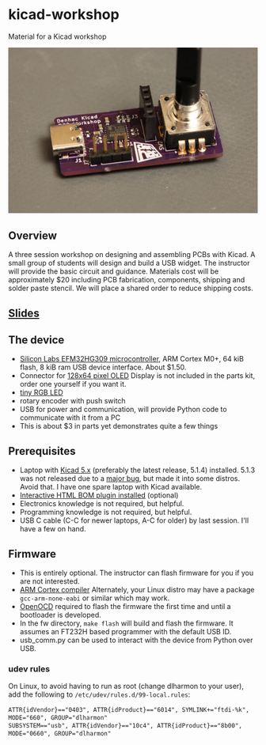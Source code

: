 # kicad-workshop
Material for a Kicad workshop

![Photo](slides/PCBphoto.jpg)

## Overview

A three session workshop on designing and assembling PCBs with
Kicad. A small group of students will design and build a USB
widget. The instructor will provide the basic circuit and
guidance. Materials cost will be approximately $20 including PCB
fabrication, components, shipping and solder paste stencil. We will
place a shared order to reduce shipping costs.

## [Slides](https://raw.githubusercontent.com/dlharmon/kicad-workshop/master/slides/kicad-workshop.pdf)

## The device

- [Silicon Labs EFM32HG309 microcontroller](https://www.silabs.com/products/mcu/32-bit/efm32-happy-gecko), ARM Cortex M0+, 64 kiB flash, 8 kiB ram USB device interface. About $1.50.
 - Connector for [128x64 pixel OLED](https://www.aliexpress.com/item/32847040077.html?spm=a2g0s.9042311.0.0.6e644c4dlFzZIQ) Display is not included in the parts kit, order one yourself if you want it.
 - [tiny RGB LED](https://www.mouser.com/datasheet/2/90/ds-UHD1110-FKA-1149141.pdf)
 - rotary encoder with push switch
 - USB for power and communication, will provide Python code to communicate with it from a PC
 - This is about $3 in parts yet demonstrates quite a few things

## Prerequisites
 - Laptop with [Kicad 5.x](http://www.kicad-pcb.org/download/) (preferably the latest release, 5.1.4) installed. 5.1.3 was not released due to a [major bug](https://bugs.launchpad.net/kicad/+bug/1838446), but made it into some distros. Avoid that. I have one spare laptop with Kicad available.
 - [Interactive HTML BOM plugin installed](https://github.com/openscopeproject/InteractiveHtmlBom) (optional)
 - Electronics knowledge is not required, but helpful.
 - Programming knowledge is not required, but helpful.
 - USB C cable (C-C for newer laptops, A-C for older) by last session. I'll have a few on hand.

## Firmware
 - This is entirely optional. The instructor can flash firmware for you if you are not interested.
 - [ARM Cortex compiler](https://developer.arm.com/tools-and-software/open-source-software/developer-tools/gnu-toolchain/gnu-rm/downloads) Alternately, your Linux distro may have a package `gcc-arm-none-eabi` or similar which may work.
 - [OpenOCD](http://openocd.org/) required to flash the firmware the first time and until a bootloader is developed.
 - In the fw directory, `make flash` will build and flash the firmware. It assumes an FT232H based programmer with the default USB ID.
 - usb_comm.py can be used to interact with the device from Python over USB.

### udev rules

On Linux, to avoid having to run as root (change dlharmon to your user), add the following to `/etc/udev/rules.d/99-local.rules`:

```
ATTR{idVendor}=="0403", ATTR{idProduct}=="6014", SYMLINK+="ftdi-%k", MODE="660", GROUP="dlharmon"
SUBSYSTEM=="usb", ATTR{idVendor}=="10c4", ATTR{idProduct}=="8b00", MODE="0660", GROUP="dlharmon"
```